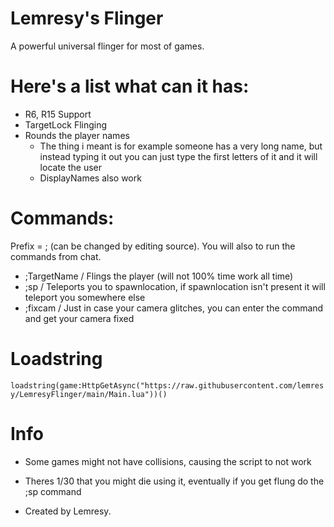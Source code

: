 # Lemresy's Flinger
A powerful universal flinger for most of games.

# Here's a list what can it has:
- R6, R15 Support
- TargetLock Flinging
- Rounds the player names
  - The thing i meant is for example someone has a very long name, but instead typing it out you can just type the first letters of it and it will locate the user
  - DisplayNames also work


# Commands:
  Prefix = ; (can be changed by editing source). You will also to run the commands from chat.
  
  - ;TargetName / Flings the player (will not 100% time work all time)
  - ;sp / Teleports you to spawnlocation, if spawnlocation isn't present it will teleport you somewhere else
  - ;fixcam / Just in case your camera glitches, you can enter the command and get your camera fixed
 
# Loadstring
  `loadstring(game:HttpGetAsync("https://raw.githubusercontent.com/lemresy/LemresyFlinger/main/Main.lua"))()`
# Info

  - Some games might not have collisions, causing the script to not work
  - Theres 1/30 that you might die using it, eventually if you get flung do the ;sp command

  - Created by Lemresy.
